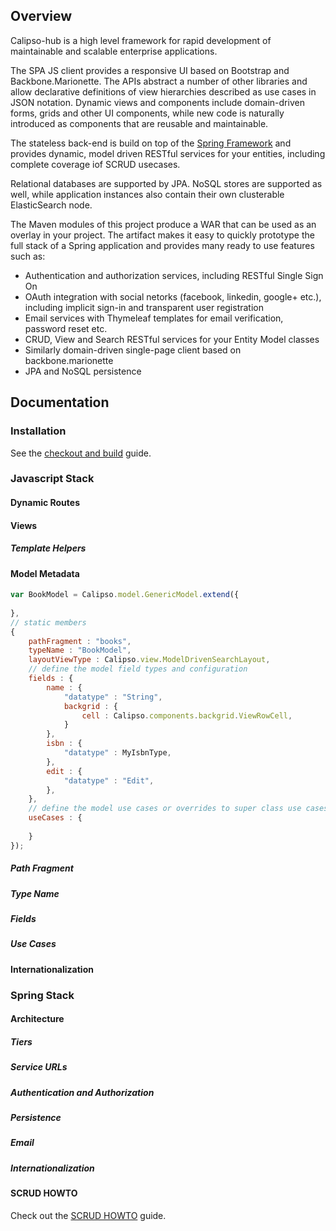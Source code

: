 
## Overview

Calipso-hub is a high level framework for rapid development of maintainable and scalable enterprise applications. 

The SPA JS client provides a responsive UI based on Bootstrap and Backbone.Marionette. The APIs abstract a number of other libraries and allow declarative definitions of view hierarchies described as use cases in JSON notation. Dynamic views and components include domain-driven forms, grids and other UI components, while new code is naturally introduced as components that are reusable and maintainable.

The stateless back-end is build on top of the [Spring Framework](https://projects.spring.io/spring-framework/) and provides dynamic, model driven RESTful services for your entities, including complete coverage iof SCRUD usecases.

Relational databases are supported by JPA. NoSQL stores are supported as well, while application instances also contain their own clusterable ElasticSearch node.

The Maven modules of this project produce a WAR that can be used as an overlay in your project. The artifact makes it easy to quickly prototype the full stack of a Spring application and provides many ready to use features such as:

 - Authentication and authorization services, including RESTful Single Sign On
 - OAuth integration with social netorks (facebook, linkedin, google+ etc.), including implicit sign-in and transparent user registration
 - Email services with Thymeleaf templates for email verification, password reset etc.
 - CRUD, View and Search RESTful services for your Entity Model classes
 - Similarly domain-driven single-page client based on backbone.marionette
 - JPA and NoSQL persistence

## Documentation

### Installation

See the [checkout and build](docs/checkout_and_build.md) guide.

### Javascript Stack

#### Dynamic Routes



#### Views

##### Template Helpers

#### Model Metadata

```javascript
var BookModel = Calipso.model.GenericModel.extend({
    
},
// static members
{
    pathFragment : "books",
    typeName : "BookModel",
    layoutViewType : Calipso.view.ModelDrivenSearchLayout,
    // define the model field types and configuration
    fields : {
        name : {
            "datatype" : "String",
            backgrid : {
                cell : Calipso.components.backgrid.ViewRowCell,
            }
        },
        isbn : {
            "datatype" : MyIsbnType,
        },
        edit : {
            "datatype" : "Edit",
        },
    },
    // define the model use cases or overrides to super class use cases
    useCases : {
    
    }
});
```

##### Path Fragment

##### Type Name

##### Fields

##### Use Cases

#### Internationalization

### Spring Stack

#### Architecture

##### Tiers

##### Service URLs

##### Authentication and Authorization

##### Persistence

##### Email

##### Internationalization

#### SCRUD HOWTO

Check out the [SCRUD HOWTO](docs/scrud_howto.md) guide.

